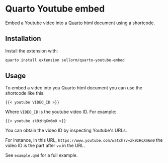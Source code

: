 # Quarto Youtube embed

Embed a Youtube video into a [Quarto](https://quarto.org) html document using a shortcode.

## Installation

Install the extension with:

``` bash
quarto install extension sellorm/quarto-youtube-embed
```

## Usage

To embed a video into you Quarto html document you can use the shortcode like this:

```
{{< youtube VIDEO_ID >}}
```

Where `VIDEO_ID` is the youtube video ID. For example:

```
{{< youtube zk9zHqXm6m0 >}}
```

You can obtain the video ID by inspecting Youtube's URLs.

For instance, in this URL, `https://www.youtube.com/watch?v=zk9zHqXm6m0` the video ID is the part after `v=` in the URL.

See `example.qmd` for a full example.

